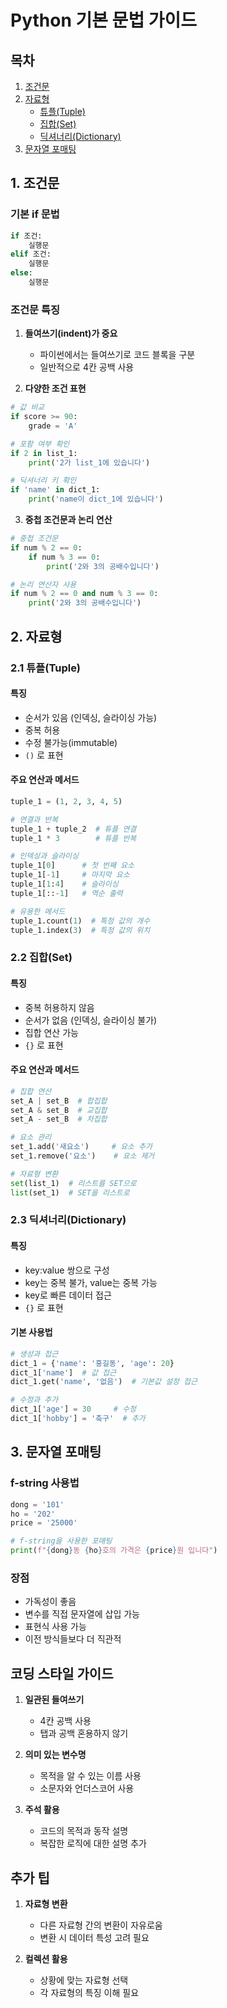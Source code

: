# Python 기본 문법 가이드

## 목차
1. [조건문](#1-조건문)
2. [자료형](#2-자료형)
   - [튜플(Tuple)](#21-튜플tuple)
   - [집합(Set)](#22-집합set)
   - [딕셔너리(Dictionary)](#23-딕셔너리dictionary)
3. [문자열 포매팅](#3-문자열-포매팅)

## 1. 조건문

### 기본 if 문법
```python
if 조건:
    실행문
elif 조건:
    실행문
else:
    실행문
```

### 조건문 특징
1. **들여쓰기(indent)가 중요**
   - 파이썬에서는 들여쓰기로 코드 블록을 구분
   - 일반적으로 4칸 공백 사용

2. **다양한 조건 표현**
```python
# 값 비교
if score >= 90:
    grade = 'A'

# 포함 여부 확인
if 2 in list_1:
    print('2가 list_1에 있습니다')

# 딕셔너리 키 확인
if 'name' in dict_1:
    print('name이 dict_1에 있습니다')
```

3. **중첩 조건문과 논리 연산**
```python
# 중첩 조건문
if num % 2 == 0:
    if num % 3 == 0:
        print('2와 3의 공배수입니다')

# 논리 연산자 사용
if num % 2 == 0 and num % 3 == 0:
    print('2와 3의 공배수입니다')
```

## 2. 자료형

### 2.1 튜플(Tuple)

#### 특징
- 순서가 있음 (인덱싱, 슬라이싱 가능)
- 중복 허용
- 수정 불가능(immutable)
- `()` 로 표현

#### 주요 연산과 메서드
```python
tuple_1 = (1, 2, 3, 4, 5)

# 연결과 반복
tuple_1 + tuple_2  # 튜플 연결
tuple_1 * 3        # 튜플 반복

# 인덱싱과 슬라이싱
tuple_1[0]      # 첫 번째 요소
tuple_1[-1]     # 마지막 요소
tuple_1[1:4]    # 슬라이싱
tuple_1[::-1]   # 역순 출력

# 유용한 메서드
tuple_1.count(1)  # 특정 값의 개수
tuple_1.index(3)  # 특정 값의 위치
```

### 2.2 집합(Set)

#### 특징
- 중복 허용하지 않음
- 순서가 없음 (인덱싱, 슬라이싱 불가)
- 집합 연산 가능
- `{}` 로 표현

#### 주요 연산과 메서드
```python
# 집합 연산
set_A | set_B  # 합집합
set_A & set_B  # 교집합
set_A - set_B  # 차집합

# 요소 관리
set_1.add('새요소')     # 요소 추가
set_1.remove('요소')    # 요소 제거

# 자료형 변환
set(list_1)  # 리스트를 SET으로
list(set_1)  # SET을 리스트로
```

### 2.3 딕셔너리(Dictionary)

#### 특징
- key:value 쌍으로 구성
- key는 중복 불가, value는 중복 가능
- key로 빠른 데이터 접근
- `{}` 로 표현

#### 기본 사용법
```python
# 생성과 접근
dict_1 = {'name': '홍길동', 'age': 20}
dict_1['name']  # 값 접근
dict_1.get('name', '없음')  # 기본값 설정 접근

# 수정과 추가
dict_1['age'] = 30     # 수정
dict_1['hobby'] = '축구'  # 추가
```

## 3. 문자열 포매팅

### f-string 사용법
```python
dong = '101'
ho = '202'
price = '25000'

# f-string을 사용한 포매팅
print(f"{dong}동 {ho}호의 가격은 {price}원 입니다")
```

### 장점
- 가독성이 좋음
- 변수를 직접 문자열에 삽입 가능
- 표현식 사용 가능
- 이전 방식들보다 더 직관적

## 코딩 스타일 가이드

1. **일관된 들여쓰기**
   - 4칸 공백 사용
   - 탭과 공백 혼용하지 않기

2. **의미 있는 변수명**
   - 목적을 알 수 있는 이름 사용
   - 소문자와 언더스코어 사용

3. **주석 활용**
   - 코드의 목적과 동작 설명
   - 복잡한 로직에 대한 설명 추가

## 추가 팁

1. **자료형 변환**
   - 다른 자료형 간의 변환이 자유로움
   - 변환 시 데이터 특성 고려 필요

2. **컬렉션 활용**
   - 상황에 맞는 자료형 선택
   - 각 자료형의 특징 이해 필요